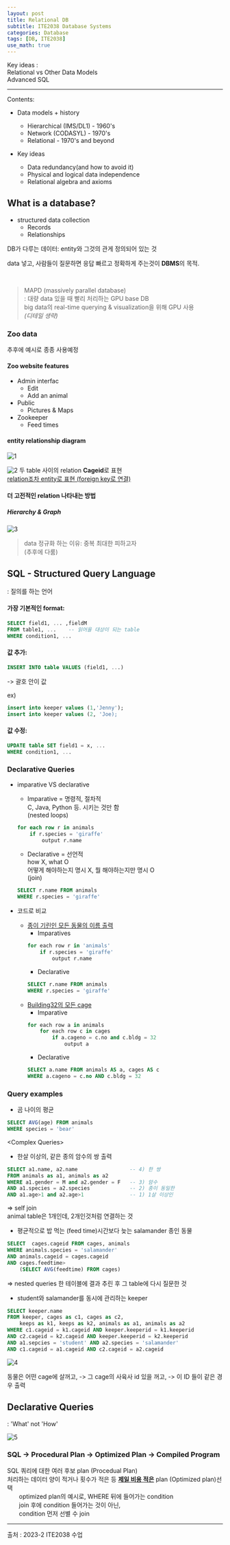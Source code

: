 ```yaml
---
layout: post
title: Relational DB
subtitle: ITE2038 Database Systems
categories: Database
tags: [DB, ITE2038]
use_math: true
---
```


Key ideas :    
Relational vs Other Data Models   
Advanced SQL

---


Contents:   
- Data models + history
    - Hierarchical (IMS/DL1) - 1960's
    - Network (CODASYL) - 1970's
    - Relational - 1970's and beyond

- Key ideas
    - Data redundancy(and how to avoid it)
    - Physical and logical data independence
    - Relational algebra and axioms


## What is a database?

- structured data collection   
    - Records
    - Relationships

DB가 다루는 데이터: entity와 그것의 관게 정의되어 있는 것


data 넣고, 사람들이 질문하면 응답 빠르고 정확하게 주는것이 **DBMS**의 목적.

<br>

> MAPD (massively parallel database)   
: 대량 data 있을 때 빨리 처리하는 GPU base DB   
big data의 real-time querying & visualization을 위해 GPU 사용   
*(디테일 생략)*


### Zoo data
추후에 예시로 종종 사용예정

#### Zoo website features
- Admin interfac
    - Edit
    - Add an animal
- Public 
    - Pictures & Maps
- Zookeeper
    - Feed times

#### entity relationship diagram

![1][1]


![2][2]
두 table 사이의 relation **Cageid**로 표현   
<u>relation조차 entity로 표현 (foreign key로 연결)</u>


#### 더 고전적인 relation 나타내는 방법
##### Hierarchy & Graph
![3][3]

> data 정규화 하는 이유: 중복 최대한 피하고자   
(추후에 다룸)

## SQL - Structured Query Language
: 질의를 하는 언어

#### 가장 기본적인 format:
```sql
SELECT field1, ... ,fieldM
FROM table1, ...    -- 읽어올 대상이 되는 table
WHERE condition1, ...
```
#### 값 추가: 
```sql
INSERT INTO table VALUES (field1, ...)

```
-> 괄호 안이 값

ex)
```sql
insert into keeper values (1,'Jenny');
insert into keeper values (2, 'Joe);
```

#### 값 수정:
```sql
UPDATE table SET field1 = x, ...
WHERE condition1, ...
```

### Declarative Queries

- imparative VS declarative
    - Imparative = 명령적, 절차적   
     C, Java, Python 등. 시키는 것만 함   
     (nested loops)
    ```sql
    for each row r in animals 
        if r.species = 'giraffe'
            output r.name
    ```

    - Declarative = 선언적   
    how X, what O   
    어떻게 해야하는지 명시 X, 뭘 해야하는지만 명시 O   
    (join)

    ```sql
    SELECT r.name FROM animals
    WHERE r.species = 'giraffe'
    ```

- 코드로 비교    
    - <u>종이 기린인 모든 동물의 이름 출력</u>
        - Imparatives
        ```python
        for each row r in 'animals'
            if r.species = 'giraffe'
                output r.name
        ```
        - Declarative
        ```sql
        SELECT r.name FROM animals
        WHERE r.species = 'giraffe'
        ```
    - <u>Building32의 모든 cage</u>
        - Imparative
        ```python
        for each row a in animals
            for each row c in cages
                if a.cageno = c.no and c.bldg = 32
                    output a
        ```
        - Declarative
        ```sql
        SELECT a.name FROM animals AS a, cages AS c
        WHERE a.cageno = c.no AND c.bldg = 32
        ```

### Query examples 

- 곰 나이의 평균
```sql
SELECT AVG(age) FROM animals
WHERE species = 'bear'
```
\<Complex Queries>
- 한살 이상의, 같은 종의 암수의 쌍 출력
```sql
SELECT a1.name, a2.name                 -- 4) 한 쌍
FROM animals as a1, animals as a2
WHERE a1.gender = M and a2.gender = F   -- 3) 암수
AND a1.species = a2.species             -- 2) 종이 동일한
AND a1.age>1 and a2.age>1               -- 1) 1살 이상인
```
=> self join   
animal table은 1개인데, 2개인것처럼 연결하는 것

- 평균적으로 밥 먹는 (feed time)시간보다 늦는 salamander 종인 동물

```sql
SELECT  cages.cageid FROM cages, animals
WHERE animals.species = 'salamander'
AND animals.cageid = cages.cageid
AND cages.feedtime>
    (SELECT AVG(feedtime) FROM cages)
```
=> nested queries
한 테이블에 결과 추린 후 그 table에 다시 질문한 것

- student와 salamander를 동시에 관리하는 keeper
```sql
SELECT keeper.name
FROM keeper, cages as c1, cages as c2,
    keeps as k1, keeps as k2, animals as a1, animals as a2
WHERE c1.cageid = k1.cageid AND keeper.keeperid = k1.keeperid
AND c2.cageid = k2.cageid AND keeper.keeperid = k2.keeperid
AND a1.sepcies = 'student' AND a2.species = 'salamander'
AND c1.cageid = a1.cageid AND c2.cageid = a2.cageid
```


![4][4]


동물은 어떤 cage에 살꺼고, -> 그 cage의 사육사 id 있을 꺼고, -> 이 ID 들이 같은 경우 출력


## Declarative Queries
: 'What' not 'How'

![5][5]


### SQL -> Procedural Plan -> Optimized Plan -> Compiled Program

SQL 쿼리에 대한 여러 후보 plan (Procedual Plan)   
처리하는 데이터 양이 적거나 횟수가 적은 등 <u>**제일 비용 적은**</u> plan (Optimized plan)선택    
&nbsp;&nbsp;&nbsp;&nbsp;&nbsp;&nbsp; optimized plan의 예시로, WHERE 뒤에 들어가는 condition   
&nbsp;&nbsp;&nbsp;&nbsp;&nbsp;&nbsp; join 후에 condition 들어가는 것이 아닌,   
&nbsp;&nbsp;&nbsp;&nbsp;&nbsp;&nbsp; condition 먼저 선별 수 join


---

[1]: /assets/images/post_img/2023-10-27-02_DatabaseSystems/1.png
[2]: /assets/images/post_img/2023-10-27-02_DatabaseSystems/2.jpg
[3]: /assets/images/post_img/2023-10-27-02_DatabaseSystems/3.png
[4]: /assets/images/post_img/2023-10-27-02_DatabaseSystems/4.png
[5]: /assets/images/post_img/2023-10-27-02_DatabaseSystems/5.png

출처 : 2023-2 ITE2038 수업  






